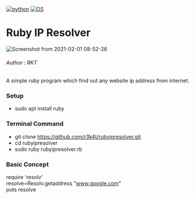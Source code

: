 [![python](https://img.shields.io/badge/Program-Ruby-purple.svg)](https://www.ruby-lang.org/en/downloads/releases/)
[![OS](https://img.shields.io/badge/Tested%20On-Linux-purple.svg)](https://en.wikipedia.org/wiki/Linux)

# Ruby IP Resolver

![Screenshot from 2021-02-01 08-52-26](https://user-images.githubusercontent.com/69615463/106409812-99d3b980-646b-11eb-9875-30d9aab871e0.png)

<h6>Author : RKT</h6>

A simple ruby program which find out any website ip address from internet.

### Setup ###

+ sudo apt install ruby

### Terminal Command ###

+ git clone https://github.com/r3k4t/rubyipresolver.git
+ cd rubyipresolver
+ sudo ruby rubyipresolver.rb

### Basic Concept ###

require 'resolv'
<br>
resolve=Resolv.getaddress "www.google.com"
<br>
puts resolve








